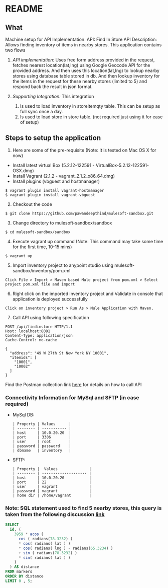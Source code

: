 # README

## What

Machine setup for API Implementation.
API: Find In Store API
Description: Allows finding inventory of items in nearby stores. This application contains two flows

  1. _API implementation:_ Uses free form address provided in the request, fetches nearest location(lat,lng) using Google Geocode API for the provided address. And then uses this location(lat,lng) to lookup nearby stores using database table stored in db. And then lookup inventory for the items in the request for these nearby stores (limited to 5) and respond back the result in json format.

  2. _Supporting Integration:_ This integration
      1. Is used to load inventory in storeitemqty table. This can be setup as full sync once a day.
      2. Is used to load store in store table. (not required just using it for ease of setup)

## Steps to setup the application

1. Here are some of the pre-requisite (Note: It is tested on Mac OS X for now)
* Install latest virtual Box (5.2.12-122591 - VirtualBox-5.2.12-122591-OSX.dmg)
* Install Vagrant (2.1.2 - vagrant_2.1.2_x86_64.dmg)
* Install plugins (vbguest and hostmanager)

```
$ vagrant plugin install vagrant-hostmanager
$ vagrant plugin install vagrant-vbguest
```

2. Checkout the code

  ```
  $ git clone https://github.com/pawandeepthind/mulesoft-sandbox.git
  ```
  
    
3. Change directory to mulesoft-sandbox/sandbox

  ```
  $ cd mulesoft-sandbox/sandbox
  ```

4. Execute vagrant up command (Note: This command may take some time for the first time, 10-15 mins)

  ```
  $ vagrant up
  ```

5. Import inventory project to anypoint studio using mulesoft-sandbox/inventory/pom.xml

  ```
  Click File > Import > Maven based Mule project from pom.xml > Select project pom.xml file and import
  ```

6. Right click on the imported inventory project and Validate in console that application is deployed successfully

  ```
  Click on inventory project > Run As > Mule Application with Maven,
  ```

7. Call API using following specification

  ```http
  POST /api/findinstore HTTP/1.1
  Host: localhost:8081
  Content-Type: application/json
  Cache-Control: no-cache

  {
    "address": "49 W 27th St New York NY 10001",
    "itemids": [
      "10001",
      "10002"
    ]
  }
  ```

  Find the Postman collection link [here](FindInStoreDemo.postman_collection.json) for details on how to call API

### Connectivity Information for MySql and SFTP (in case required)

* MySql DB:

      | Property | Values      |
      | -------- | ----------- |
      | host     | 10.0.20.20  |
      | port     | 3306        |
      | user     | root        |
      | password | password    |
      | dbname   | inventory   |

* SFTP:

      | Property |  Values              |
      | -------- | -------------------- |
      | host     | 10.0.20.20           |
      | port     | 22                   |
      | user     | vagrant              |
      | password | vagrant              |
      | home dir | /home/vagrant        |

### Note: SQL statement used to find 5 nearby stores, this query is taken from the following discussion [link](https://gis.stackexchange.com/questions/31628/find-points-within-a-distance-using-mysql)

```sql
SELECT
  id, (
    3959 * acos (
      cos ( radians(78.3232) )
      * cos( radians( lat ) )
      * cos( radians( lng ) - radians(65.3234) )
      + sin ( radians(78.3232) )
      * sin( radians( lat ) )
    )
  ) AS distance
FROM markers
ORDER BY distance
LIMIT 0 , 5;
```